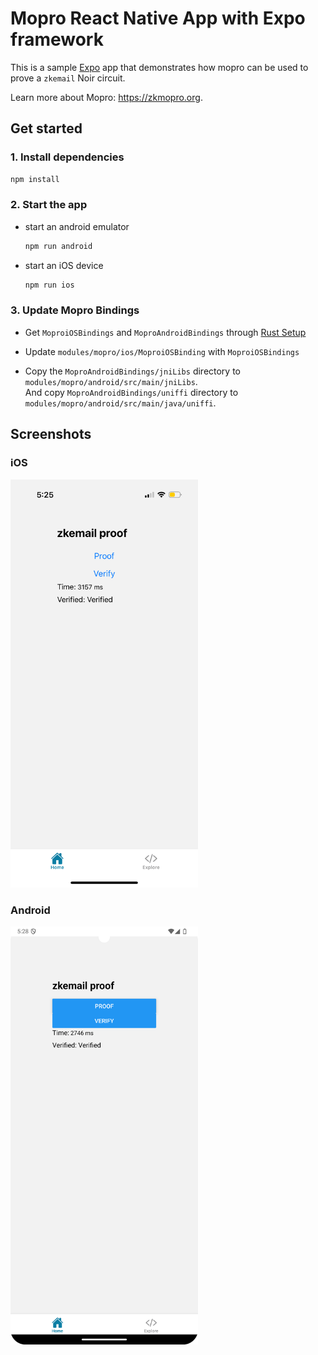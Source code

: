# Mopro React Native App with Expo framework

This is a sample [Expo](https://expo.dev) app that demonstrates how mopro can be used to prove a `zkemail` Noir circuit.

Learn more about Mopro: https://zkmopro.org.

## Get started

### 1. Install dependencies

```bash
npm install
```

### 2. Start the app

-   start an android emulator

    ```bash
    npm run android
    ```

-   start an iOS device

    ```bash
    npm run ios
    ```

### 3. Update Mopro Bindings

-   Get `MoproiOSBindings` and `MoproAndroidBindings` through [Rust Setup](https://zkmopro.org/docs/getting-started/rust-setup)
-   Update `modules/mopro/ios/MoproiOSBinding` with `MoproiOSBindings`

-   Copy the `MoproAndroidBindings/jniLibs` directory to `modules/mopro/android/src/main/jniLibs`. <br/>
    And copy `MoproAndroidBindings/uniffi` directory to `modules/mopro/android/src/main/java/uniffi`. <br/>

## Screenshots

### iOS

<img src="./images/iPhone_Screenshot.png" width=300>

### Android

<img src="./images/Android_Screenshot.png" width=300>
